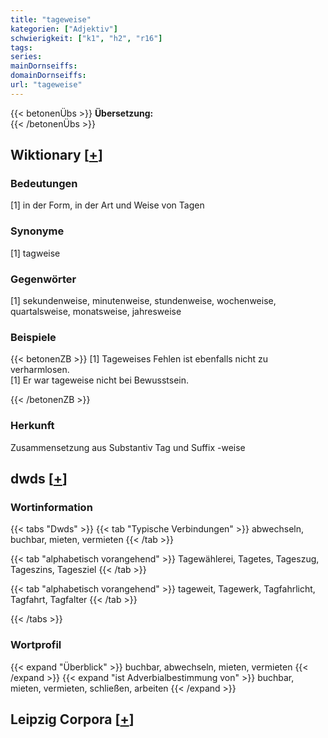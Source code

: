 ```yaml
---
title: "tageweise"
kategorien: ["Adjektiv"]
schwierigkeit: ["k1", "h2", "r16"]
tags:
series:
mainDornseiffs:
domainDornseiffs:
url: "tageweise"
---
```


{{< betonenÜbs >}}
**Übersetzung:**  
{{< /betonenÜbs >}}

## Wiktionary [[+](https://de.wiktionary.org/wiki/tageweise)]

### Bedeutungen
[1] in der Form, in der Art und Weise von Tagen  

### Synonyme
[1] tagweise  

### Gegenwörter
[1] sekundenweise, minutenweise, stundenweise, wochenweise, quartalsweise, monatsweise, jahresweise  

### Beispiele
{{< betonenZB >}}
[1] Tageweises Fehlen ist ebenfalls nicht zu verharmlosen.  
[1] Er war tageweise nicht bei Bewusstsein.  

{{< /betonenZB >}}
### Herkunft
Zusammensetzung aus Substantiv Tag und Suffix -weise  



## dwds [[+](https://www.dwds.de/wb/tageweise)]

### Wortinformation
{{< tabs "Dwds" >}}
{{< tab "Typische Verbindungen" >}}
abwechseln, buchbar, mieten, vermieten
{{< /tab >}}

{{< tab "alphabetisch vorangehend" >}}
Tagewählerei, Tagetes, Tageszug, Tageszins, Tagesziel
{{< /tab >}}

{{< tab "alphabetisch vorangehend" >}}
tageweit, Tagewerk, Tagfahrlicht, Tagfahrt, Tagfalter
{{< /tab >}}

{{< /tabs >}}

### Wortprofil
{{< expand "Überblick" >}} buchbar, abwechseln, mieten, vermieten {{< /expand >}}
{{< expand "ist Adverbialbestimmung von" >}} buchbar, mieten, vermieten, schließen, arbeiten {{< /expand >}}

## Leipzig Corpora [[+](https://corpora.uni-leipzig.de/en/res?word=tageweise&corpusId=deu_newscrawl-public_2018)]

